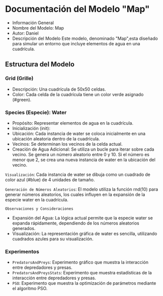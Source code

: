 # Documentación del Modelo "Map"
- Información General
- Nombre del Modelo: Map
- Autor: Daniel
- Descripción del Modelo
Este modelo, denominado "Map",esta diseñado para simular un entorno que incluye elementos de agua en una cuadrícula.

## Estructura del Modelo
### Grid (Grille)
- Descripción: Una cuadrícula de 50x50 celdas.
- Color: Cada celda de la cuadrícula tiene un color verde asignado (#green).

### Species (Especie): Water

- Propósito: Representar elementos de agua en la cuadrícula.
- Inicialización (init):
- Ubicación: Cada instancia de water se coloca inicialmente en una ubicación aleatoria dentro de la cuadrícula.
- Vecinos: Se determinan los vecinos de la celda actual.
- Creación de Agua Adicional:
Se utiliza un bucle para iterar sobre cada vecino.
Se genera un número aleatorio entre 0 y 10.
Si el número es menor que 2, se crea una nueva instancia de water en la ubicación del vecino.

`Visualización`: Cada instancia de water se dibuja como un cuadrado de color azul (#blue) de 4 unidades de tamaño.

`Generación de Números Aleatorios`: El modelo utiliza la función rnd(10) para generar números aleatorios, los cuales influyen en la expansión de la especie water en la cuadrícula.

`Observaciones y Consideraciones`

- Expansión del Agua: La lógica actual permite que la especie water se expanda rápidamente, dependiendo de los números aleatorios generados.
- Visualización: La representación gráfica de water es sencilla, utilizando cuadrados azules para su visualización.

### Experimentos

- `PredatorsAndPreys`: Experimento gráfico que muestra la interacción entre depredadores y presas.
- `PredatorsAndPreysStats`: Experimento que muestra estadísticas de la interacción entre depredadores y presas.
- `PSO`: Experimento que muestra la optimización de parámetros mediante el algoritmo PSO.